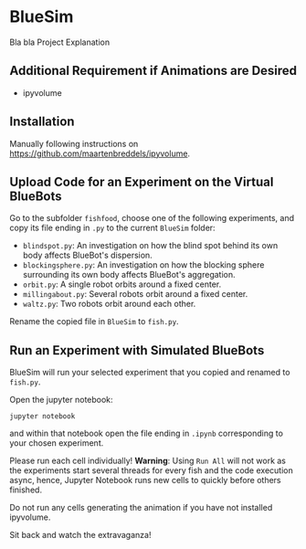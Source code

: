 # BlueSim

Bla bla Project Explanation

## Additional Requirement if Animations are Desired

- ipyvolume

## Installation

Manually following instructions on https://github.com/maartenbreddels/ipyvolume.

## Upload Code for an Experiment on the Virtual BlueBots

Go to the subfolder `fishfood`, choose one of the following experiments, and copy its file ending in `.py` to the current `BlueSim` folder:

- `blindspot.py`: An investigation on how the blind spot behind its own body affects BlueBot's dispersion.
- `blockingsphere.py`: An investigation on how the blocking sphere surrounding its own body affects BlueBot's aggregation.
- `orbit.py`: A single robot orbits around a fixed center.
- `millingabout.py`: Several robots orbit around a fixed center.
- `waltz.py`: Two robots orbit around each other.

Rename the copied file in `BlueSim` to `fish.py`.

## Run an Experiment with Simulated BlueBots

BlueSim will run your selected experiment that you copied and renamed to `fish.py`.

Open the jupyter notebook:

```
jupyter notebook
```

and within that notebook open the file ending in `.ipynb` corresponding to your chosen experiment.

Please run each cell individually! **Warning**: Using `Run All` will not work
as the experiments start several threads for every fish and the code execution
async, hence, Jupyter Notebook runs new cells to quickly before others finished.

Do not run any cells generating the animation if you have not installed ipyvolume.

Sit back and watch the extravaganza!

<!---
## Run

Open the jupyter notebook:

```
jupyter notebook
```

and within that notebook open one of the following experiment files ending in `.ipynb`:

- `millingabout.ipynb`
-->
